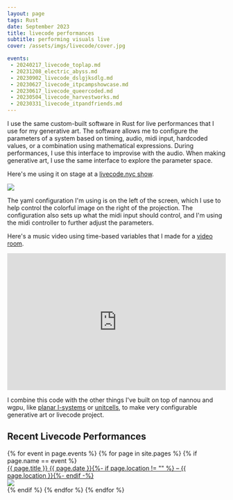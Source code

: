 ```yaml
---
layout: page
tags: Rust
date: September 2023
title: livecode performances
subtitle: performing visuals live
cover: /assets/imgs/livecode/cover.jpg

events:
 - 20240217_livecode_toplap.md
 - 20231208_electric_abyss.md
 - 20230902_livecode_dslgjksdlg.md
 - 20230627_livecode_itpcampshowcase.md
 - 20230617_livecode_queercoded.md
 - 20230504_livecode_harvestworks.md
 - 20230331_livecode_itpandfriends.md
---
```


I use the same custom-built software in Rust for live performances that I use for my generative art. The software allows me to configure the parameters of a system based on timing, audio, midi input, hardcoded values, or a combination using mathematical expressions. During performances, I use this interface to improvise with the audio. When making generative art, I use the same interface to explore the parameter space.

Here's me using it on stage at a [livecode.nyc show](/events/20230902_livecode_dslgjksdlg/).

<img class="fullwidth" src="/assets/imgs/livecode/img1.png">

The yaml configuration I'm using is on the left of the screen, which I use to help control the colorful image on the right of the projection. The configuration also sets up what the midi input should control, and I'm using the midi controller to further adjust the parameters.

Here's a music video using time-based variables that I made for a [video room](/events/20230504_livecode_harvestworks/).

<iframe width="100%" height="315" src="https://www.youtube.com/embed/2Mjp14VCK2o?si=k0kcLRwxAH-fxUj4" title="YouTube video player" frameborder="0" allow="accelerometer; autoplay; clipboard-write; encrypted-media; gyroscope; picture-in-picture; web-share" allowfullscreen></iframe>

I combine this code with the other things I've built on top of nannou and wgpu, like [planar l-systems](../ash/) or [unitcells](../unitcell/), to make very configurable generative art or livecode project.


## Recent Livecode Performances

<div id="events">
{% for event in page.events %}
  {% for page in site.pages %}
    {% if page.name == event %}
<div class="event">
<div class="event-title">
<a href="{{ page.url }}">
<div class="title">{{ page.title }}
<span class="subtitle">{{ page.date }}{%- if page.location != "" %} – {{ page.location }}{%- endif -%}</span>
</div>
<img src="{{ page.cover }}">
</a>
</div>
</div>
    {% endif %}
  {% endfor %}
{% endfor %}
</div>